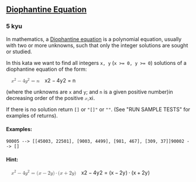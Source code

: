 <h2><a href=https://www.codewars.com/kata/554f76dca89983cc400000bb/train/javascript target="_blank">Diophantine Equation</a></h2><h3>5 kyu</h3><p>In mathematics, a <a href="https://en.wikipedia.org/wiki/Diophantine_equation" data-turbolinks="false" target="_blank">Diophantine equation</a> is a polynomial equation, usually with two or more unknowns, such that only the integer solutions are sought or studied.</p><p>In this kata we want to find all integers <code>x, y</code> (<code>x &gt;= 0, y &gt;= 0</code>) solutions of a diophantine equation of the form:</p><p><span class="katex"><span class="katex-mathml"><math xmlns="http://www.w3.org/1998/Math/MathML"><mrow><mspace width="1em"></mspace><msup><mi>x</mi><mn>2</mn></msup><mo>−</mo><mn>4</mn><msup><mi>y</mi><mn>2</mn></msup><mo>=</mo><mi>n</mi></mrow>\quad x^2 - 4y^2 = n</math></span><span aria-hidden="true" class="katex-html"><span class="base"><span style="height:0.8974em;vertical-align:-0.0833em;" class="strut"></span><span style="margin-right:1em;" class="mspace"></span><span class="mord"><span class="mord mathnormal">x</span><span class="msupsub"><span class="vlist-t"><span class="vlist-r"><span style="height:0.8141em;" class="vlist"><span style="top:-3.063em;margin-right:0.05em;"><span style="height:2.7em;" class="pstrut"></span><span class="sizing reset-size6 size3 mtight"><span class="mord mtight">2</span></span></span></span></span></span></span></span><span style="margin-right:0.2222em;" class="mspace"></span><span class="mbin">−</span><span style="margin-right:0.2222em;" class="mspace"></span></span><span class="base"><span style="height:1.0085em;vertical-align:-0.1944em;" class="strut"></span><span class="mord">4</span><span class="mord"><span style="margin-right:0.03588em;" class="mord mathnormal">y</span><span class="msupsub"><span class="vlist-t"><span class="vlist-r"><span style="height:0.8141em;" class="vlist"><span style="top:-3.063em;margin-right:0.05em;"><span style="height:2.7em;" class="pstrut"></span><span class="sizing reset-size6 size3 mtight"><span class="mord mtight">2</span></span></span></span></span></span></span></span><span style="margin-right:0.2778em;" class="mspace"></span><span class="mrel">=</span><span style="margin-right:0.2778em;" class="mspace"></span></span><span class="base"><span style="height:0.4306em;" class="strut"></span><span class="mord mathnormal">n</span></span></span></span></p><p>(where the unknowns are <code>x</code> and <code>y</code>; and <code>n</code> is a given positive number)in decreasing order of the positive <span class="katex"><span class="katex-mathml"><math xmlns="http://www.w3.org/1998/Math/MathML"><mrow><msub><mi>x</mi><mi>i</mi></msub></mrow>x_i</math></span><span aria-hidden="true" class="katex-html"><span class="base"><span style="height:0.5806em;vertical-align:-0.15em;" class="strut"></span><span class="mord"><span class="mord mathnormal">x</span><span class="msupsub"><span class="vlist-t vlist-t2"><span class="vlist-r"><span style="height:0.3117em;" class="vlist"><span style="top:-2.55em;margin-left:0em;margin-right:0.05em;"><span style="height:2.7em;" class="pstrut"></span><span class="sizing reset-size6 size3 mtight"><span class="mord mathnormal mtight">i</span></span></span></span><span class="vlist-s">​</span></span><span class="vlist-r"><span style="height:0.15em;" class="vlist"><span></span></span></span></span></span></span></span></span></span>.</p><p>If there is no solution return <code>[]</code> or <code>"[]"</code> or <code>""</code>. (See "RUN SAMPLE TESTS" for examples of returns).</p><h4 id="examples">Examples:</h4><pre><code>90005 --&gt; [[45003, 22501], [9003, 4499], [981, 467], [309, 37]]90002 --&gt; []</code></pre><h4 id="hint">Hint:</h4><p><span class="katex"><span class="katex-mathml"><math xmlns="http://www.w3.org/1998/Math/MathML"><mrow><mspace width="1em"></mspace><msup><mi>x</mi><mn>2</mn></msup><mo>−</mo><mn>4</mn><msup><mi>y</mi><mn>2</mn></msup><mo>=</mo><mo stretchy="false">(</mo><mi>x</mi><mo>−</mo><mn>2</mn><mi>y</mi><mo stretchy="false">)</mo><mo>⋅</mo><mo stretchy="false">(</mo><mi>x</mi><mo>+</mo><mn>2</mn><mi>y</mi><mo stretchy="false">)</mo></mrow>\quad x^2 - 4y^2 = (x - 2y) \cdot (x + 2y)</math></span><span aria-hidden="true" class="katex-html"><span class="base"><span style="height:0.8974em;vertical-align:-0.0833em;" class="strut"></span><span style="margin-right:1em;" class="mspace"></span><span class="mord"><span class="mord mathnormal">x</span><span class="msupsub"><span class="vlist-t"><span class="vlist-r"><span style="height:0.8141em;" class="vlist"><span style="top:-3.063em;margin-right:0.05em;"><span style="height:2.7em;" class="pstrut"></span><span class="sizing reset-size6 size3 mtight"><span class="mord mtight">2</span></span></span></span></span></span></span></span><span style="margin-right:0.2222em;" class="mspace"></span><span class="mbin">−</span><span style="margin-right:0.2222em;" class="mspace"></span></span><span class="base"><span style="height:1.0085em;vertical-align:-0.1944em;" class="strut"></span><span class="mord">4</span><span class="mord"><span style="margin-right:0.03588em;" class="mord mathnormal">y</span><span class="msupsub"><span class="vlist-t"><span class="vlist-r"><span style="height:0.8141em;" class="vlist"><span style="top:-3.063em;margin-right:0.05em;"><span style="height:2.7em;" class="pstrut"></span><span class="sizing reset-size6 size3 mtight"><span class="mord mtight">2</span></span></span></span></span></span></span></span><span style="margin-right:0.2778em;" class="mspace"></span><span class="mrel">=</span><span style="margin-right:0.2778em;" class="mspace"></span></span><span class="base"><span style="height:1em;vertical-align:-0.25em;" class="strut"></span><span class="mopen">(</span><span class="mord mathnormal">x</span><span style="margin-right:0.2222em;" class="mspace"></span><span class="mbin">−</span><span style="margin-right:0.2222em;" class="mspace"></span></span><span class="base"><span style="height:1em;vertical-align:-0.25em;" class="strut"></span><span class="mord">2</span><span style="margin-right:0.03588em;" class="mord mathnormal">y</span><span class="mclose">)</span><span style="margin-right:0.2222em;" class="mspace"></span><span class="mbin">⋅</span><span style="margin-right:0.2222em;" class="mspace"></span></span><span class="base"><span style="height:1em;vertical-align:-0.25em;" class="strut"></span><span class="mopen">(</span><span class="mord mathnormal">x</span><span style="margin-right:0.2222em;" class="mspace"></span><span class="mbin">+</span><span style="margin-right:0.2222em;" class="mspace"></span></span><span class="base"><span style="height:1em;vertical-align:-0.25em;" class="strut"></span><span class="mord">2</span><span style="margin-right:0.03588em;" class="mord mathnormal">y</span><span class="mclose">)</span></span></span></span></p>